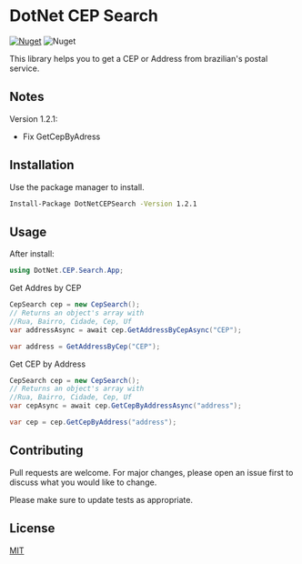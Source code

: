# DotNet CEP Search

[![Nuget](https://img.shields.io/nuget/v/DotNetCEPSearch)](https://www.nuget.org/packages/DotNetCEPSearch/) ![Nuget](https://img.shields.io/nuget/dt/DotNetCEPSearch)

This library helps you to get a CEP or Address from brazilian's postal service.

## Notes
Version 1.2.1:

- Fix GetCepByAdress

## Installation

Use the package manager to install.

```bash
Install-Package DotNetCEPSearch -Version 1.2.1
```

## Usage

After install:
```C#
using DotNet.CEP.Search.App;
```
Get Addres by CEP
```C#
CepSearch cep = new CepSearch();
// Returns an object's array with 
//Rua, Bairro, Cidade, Cep, Uf
var addressAsync = await cep.GetAddressByCepAsync("CEP");

var address = GetAddressByCep("CEP");
```

Get CEP by Address
```C#
CepSearch cep = new CepSearch();
// Returns an object's array with 
//Rua, Bairro, Cidade, Cep, Uf
var cepAsync = await cep.GetCepByAddressAsync("address");

var cep = cep.GetCepByAddress("address");
```

## Contributing
Pull requests are welcome. For major changes, please open an issue first to discuss what you would like to change.

Please make sure to update tests as appropriate.

## License
[MIT](https://choosealicense.com/licenses/mit/)
